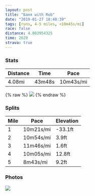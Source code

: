 ```yaml
---
layout: post
title: "Баня with Rob"
date: "2019-01-27 18:48:39"
tags: [runs, 4-5 miles, <10m45s/mi]
race: false
distance: 4.083954325
time: 2628
strava: true
---
```


### Stats

| Distance | Time | Pace |
|----------|------|------|
|4.08mi|43m48s|10m43s/mi|

{% raw %}
<img src='https://maps.googleapis.com/maps/api/staticmap?maptype=roadmap&path=enc:{srwFpfqbMX_DoMmItCoLy@kBlLg`@|FyBzJkNdYz@|f@rHpj@fRvFnH\vf@oA`Kv@~OzCvLaAlAA~G`EpLh@tM~EfHW|B`E|HKpEtBbCkFpH_HpD&key=AIzaSyC1MId7bFpkLXNAaYhBSTb8jLyiSqzbDtM&size=800x800&markers=color:yellow|label:S|40.73294,-73.98521&markers=color:green|label:F|40.70902999999999,-74.00548'>
{% endraw %}

### Splits

| Mile | Pace | Elevation |
|------|------|-----------|
|1|10m21s/mi|-33.1ft|
|2|10m54s/mi|3.9ft|
|3|11m46s/mi|1.6ft|
|4|10m05s/mi|12.8ft|
|5|8m43s/mi|9.2ft|

### Photos
<img src='https://dgtzuqphqg23d.cloudfront.net/ZeMPCBlk96YvP5kZuCvzVt7Bfr4pG_Vp0mrBRrucqDU-577x768.jpg'>
